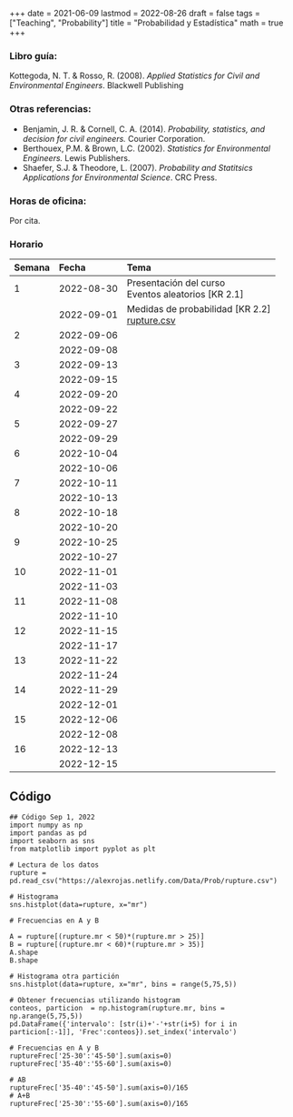 +++
date      = 2021-06-09
lastmod   = 2022-08-26
draft     = false
tags      = ["Teaching", "Probability"]
title     = "Probabilidad y Estadística"
math      = true
+++

### Libro guía:

Kottegoda, N. T. & Rosso, R. (2008). *Applied Statistics for Civil and Environmental Engineers*. Blackwell Publishing


### Otras referencias:

+ Benjamin, J. R. & Cornell, C. A. (2014). *Probability, statistics, and decision for civil engineers.* Courier Corporation.
+ Berthouex, P.M. & Brown, L.C. (2002). *Statistics for Environmental Engineers.* Lewis Publishers.
+ Shaefer, S.J. & Theodore, L. (2007). *Probability and Statitsics Applications for Environmental Science*. CRC Press.

### Horas de oficina: 

Por cita.

### Horario

|Semana |Fecha      |Tema                                                                                                                                                                                                                            |
|:------|:----------|:-------------------------------------------------------------------|
|1      |2022-08-30 | Presentación del curso <br>  Eventos aleatorios [KR 2.1] |
|&nbsp; |2022-09-01 | Medidas de probabilidad [KR 2.2] <br> [rupture.csv](https://alexrojas.netlify.com/Data/Prob/rupture.csv) |
|2      |2022-09-06 | |
|&nbsp; |2022-09-08 |  |
|3      |2022-09-13 | &nbsp; |
|&nbsp; |2022-09-15 |  |
|4      |2022-09-20 |  |
|&nbsp; |2022-09-22 |  |
|5      |2022-09-27 |  |
|&nbsp; |2022-09-29 | |
|6      |2022-10-04 |  |
|&nbsp; |2022-10-06 | |
|7      |2022-10-11 | &nbsp; |
|&nbsp; |2022-10-13 | &nbsp; |
|8      |2022-10-18 | &nbsp; |
|&nbsp; |2022-10-20 | &nbsp; |
|9      |2022-10-25 | &nbsp; |
|&nbsp; |2022-10-27 | &nbsp; |
|10     |2022-11-01 |  |
|&nbsp; |2022-11-03 |  |
|11     |2022-11-08 |  |
|&nbsp; |2022-11-10 |   |
|12     |2022-11-15 |  |
|&nbsp; |2022-11-17 |  |
|13     |2022-11-22 |  |
|&nbsp; |2022-11-24 |  |
|14     |2022-11-29 |  |
|&nbsp; |2022-12-01 |   |
|15     |2022-12-06 |  |
|&nbsp; |2022-12-08 |&nbsp;    |
|16     |2022-12-13 |   |
|&nbsp; |2022-12-15 |    |


## Código

```{python}
## Código Sep 1, 2022
import numpy as np
import pandas as pd
import seaborn as sns
from matplotlib import pyplot as plt

# Lectura de los datos
rupture = pd.read_csv("https://alexrojas.netlify.com/Data/Prob/rupture.csv")

# Histograma
sns.histplot(data=rupture, x="mr")

# Frecuencias en A y B

A = rupture[(rupture.mr < 50)*(rupture.mr > 25)]
B = rupture[(rupture.mr < 60)*(rupture.mr > 35)]
A.shape
B.shape

# Histograma otra partición
sns.histplot(data=rupture, x="mr", bins = range(5,75,5))

# Obtener frecuencias utilizando histogram
conteos, particion  = np.histogram(rupture.mr, bins = np.arange(5,75,5))
pd.DataFrame({'intervalo': [str(i)+'-'+str(i+5) for i in particion[:-1]], 'Frec':conteos}).set_index('intervalo')

# Frecuencias en A y B
ruptureFrec['25-30':'45-50'].sum(axis=0)
ruptureFrec['35-40':'55-60'].sum(axis=0)

# AB
ruptureFrec['35-40':'45-50'].sum(axis=0)/165
# A+B
ruptureFrec['25-30':'55-60'].sum(axis=0)/165
```


